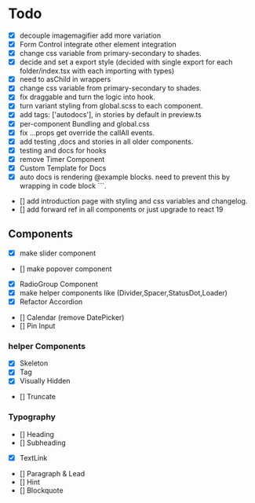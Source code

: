 # Todo

-  [x] decouple imagemagifier add more variation
-  [x] Form Control integrate other element integration
-  [x] change css variable from primary-secondary to shades.
-  [x] decide and set a export style (decided with single export for each folder/index.tsx with each importing with types)
-  [x] need to asChild in wrappers
-  [x] change css variable from primary-secondary to shades.
-  [x] fix draggable and turn the logic into hook.
-  [x] turn variant styling from global.scss to each component.
-  [x] add tags: ['autodocs'], in stories by default in preview.ts
-  [x] per-component Bundling and global.css
-  [x] fix ...props get override the callAll events.
-  [x] add testing ,docs and stories in all older components.
-  [x] testing and docs for hooks
-  [x] remove Timer Component
-  [x] Custom Template for Docs
-  [x] auto docs is rendering @example blocks. need to prevent this by wrapping in code block ```.
-  [] add introduction page with styling and css variables and changelog.
-  [] add forward ref in all components or just upgrade to react 19

## Components

-  [x] make slider component
-  [] make popover component
-  [x] RadioGroup Component
-  [x] make helper components like (Divider,Spacer,StatusDot,Loader)
-  [x] Refactor Accordion
-  [] Calendar (remove DatePicker)
-  [] Pin Input

### helper Components

-  [x] Skeleton
-  [x] Tag
-  [x] Visually Hidden
-  [] Truncate

### Typography

-  [] Heading
-  [] Subheading
-  [x] TextLink
-  [] Paragraph & Lead
-  [] Hint
-  [] Blockquote
